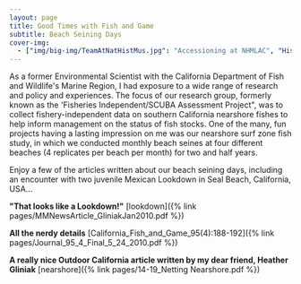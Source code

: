 ```yaml
---
layout: page
title: Good Times with Fish and Game
subtitle: Beach Seining Days
cover-img: 
  - ["img/big-img/TeamAtNatHistMus.jpg": "Accessioning at NHMLAC", "HistoricalBeachSeinePhoto1.jpg": "Seining in the Old Days"] 
---
```

As a former Environmental Scientist with the California Department of Fish and Wildlife's Marine Region, I had exposure to a wide range of research and policy and experiences. The focus of our research group, formerly known as the 'Fisheries Independent/SCUBA Assessment Project", was to collect fishery-independent data on southern California nearshore fishes to help inform management on the status of fish stocks. One of the many, fun projects having a lasting impression on me was our nearshore surf zone fish study, in which we conducted monthly beach seines at four different beaches (4 replicates per beach per month) for two and half years.

Enjoy a few of the articles written about our beach seining days, including an encounter with two juvenile Mexican Lookdown in Seal Beach, California, USA...

**"That looks like a Lookdown!"** [lookdown]({% link pages/MMNewsArticle_GliniakJan2010.pdf %}) 

**All the nerdy details** [California_Fish_and_Game_95(4):188-192]({% link pages/Journal_95_4_Final_5_24_2010.pdf %}) 

**A really nice Outdoor California article written by my dear friend, Heather Gliniak** [nearshore]({% link pages/14-19_Netting Nearshore.pdf %})

